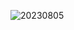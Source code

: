 ![20230805](https://github.com/touzishizheng/300w_in_stock_market/assets/136185373/8d187f8a-fd61-4f7b-a105-a8bccbe1bfc9)
